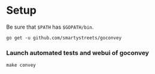 # Setup

Be sure that `$PATH` has `$GOPATH/bin`.

```
go get -u github.com/smartystreets/goconvey
```

### Launch automated tests and webui of goconvey

```
make convey
```
